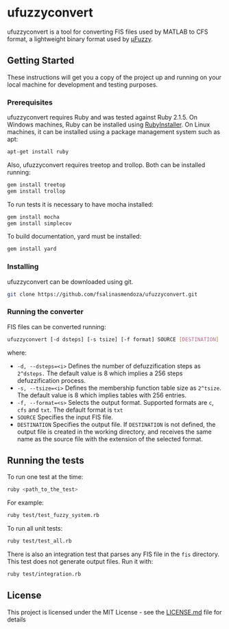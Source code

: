# ufuzzyconvert

ufuzzyconvert is a tool for converting FIS files used by MATLAB to CFS format,
a lightweight binary format used by
[µFuzzy](http://bitbucket.org/fsalinasmendoza/fuzzy).

## Getting Started

These instructions will get you a copy of the project up and running on your
local machine for development and testing purposes.

### Prerequisites

ufuzzyconvert requires Ruby and was tested against Ruby 2.1.5. On Windows
machines, Ruby can be installed using
[RubyInstaller](https://rubyinstaller.org/downloads/). On Linux machines, it can
be installed using a package management system such as apt:

```bash
apt-get install ruby
```

Also, ufuzzyconvert requires treetop and trollop. Both can be installed running:

```bash
gem install treetop
gem install trollop
```

To run tests it is necessary to have mocha installed:

```bash
gem install mocha
gem install simplecov
```

To build documentation, yard must be installed:

```bash
gem install yard
```

### Installing

ufuzzyconvert can be downloaded using git.

```bash
git clone https://github.com/fsalinasmendoza/ufuzzyconvert.git
```

### Running the converter

FIS files can be converted running:

```bash
ufuzzyconvert [-d dsteps] [-s tsize] [-f format] SOURCE [DESTINATION]
```

where:

- `-d, --dsteps=<i>` Defines the number of defuzzification steps as `2^dsteps.` The default value is 8 which implies a 256 steps defuzzification process.
- `-s, --tsize=<i>` Defines the membership function table size as `2^tsize`. The default value is 8 which implies tables with 256 entries.
- `-f, --format=<s>` Selects the output format. Supported formats are `c`, `cfs` and `txt`. The default format is `txt`
- `SOURCE` Specifies the input FIS file.
- `DESTINATION` Specifies the output file. If `DESTINATION` is not defined, the output file is created in the working directory, and receives the same name as the source file with the extension of the selected format. 


## Running the tests

To run one test at the time:

```bash
ruby <path_to_the_test>
```

For example:

```bash
ruby test/test_fuzzy_system.rb
```

To run all unit tests:

```bash
ruby test/test_all.rb
```

There is also an integration test that parses any FIS file in the `fis`
directory. This test does not generate output files. Run it with:

```bash
ruby test/integration.rb
```

## License

This project is licensed under the MIT License - see the
[LICENSE.md](LICENSE.md) file for details
